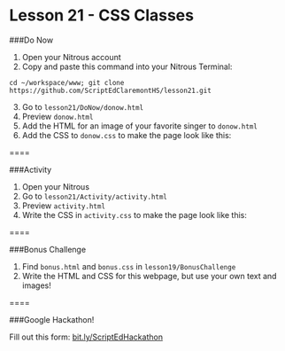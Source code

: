 Lesson 21 - CSS Classes
========

###Do Now

1. Open your Nitrous account
2. Copy and paste this command into your Nitrous Terminal:
  
  ```
  cd ~/workspace/www; git clone https://github.com/ScriptEdClaremontHS/lesson21.git
  ```
3. Go to `lesson21/DoNow/donow.html`
4. Preview `donow.html`
5. Add the HTML for an image of your favorite singer to `donow.html`
6. Add the CSS to `donow.css` to make the page look like this:

====

###Activity

1. Open your Nitrous
2. Go to `lesson21/Activity/activity.html`
3. Preview `activity.html`
4. Write the CSS in `activity.css` to make the page look like this:

====

###Bonus Challenge

1. Find `bonus.html` and `bonus.css` in `lesson19/BonusChallenge`
2. Write the HTML and CSS for this webpage, but use your own text and images!

====

###Google Hackathon!

Fill out this form: [bit.ly/ScriptEdHackathon](http://bit.ly/ScriptEdHackathon)
